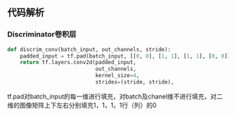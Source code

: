 ## 代码解析

### Discriminator卷积层

```python
def discrim_conv(batch_input, out_channels, stride):
    padded_input = tf.pad(batch_input, [[0, 0], [1, 1], [1, 1], [0, 0]], mode="CONSTANT")
    return tf.layers.conv2d(padded_input, 
                            out_channels, 
                            kernel_size=4, 
                            strides=(stride, stride),                  padding="valid",kernel_initializer=tf.random_normal_initializer(0, 0.02))				                                     
```

tf.pad对batch_input的每一维进行填充，对batch及chanel维不进行填充，对二维的图像矩阵上下左右分别填充1，1，1，1行（列）的0